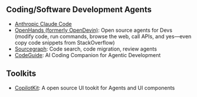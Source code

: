 ## Coding/Software Development Agents

- [Anthropic Claude Code](https://docs.anthropic.com/en/docs/agents-and-tools/claude-code/overview)
- [OpenHands (formerly OpenDevin)](https://github.com/All-Hands-AI/OpenHands): Open source agents for Devs (modify code, run commands, browse the web, call APIs, and yes—even copy code snippets from StackOverflow)
- [Sourcegraph](https://sourcegraph.com): Code search, code migration, review agents
- [CodeGuide](https://www.codeguide.dev/): AI Coding Companion for Agentic Development

## Toolkits

- [CopilotKit](https://www.copilotkit.ai/): A open source UI tookit for Agents and UI components 
